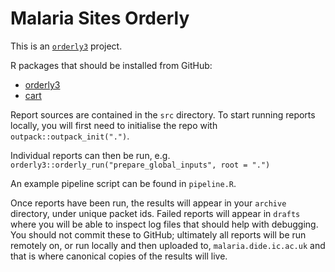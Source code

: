 # Malaria Sites Orderly
 
This is an [`orderly3`](https://github.com/mrc-ide/orderly3) project.

R packages that should be installed from GitHub:
* [orderly3](https://github.com/mrc-ide/orderly3)
* [cart](https://github.com/mrc-ide/cart)

Report sources are contained in the `src` directory. To start running reports locally, 
you will first need to initialise the repo with `outpack::outpack_init(".")`.

Individual reports can then be run, e.g. `orderly3::orderly_run("prepare_global_inputs", root = ".")`

An example pipeline script can be found in `pipeline.R`.

Once reports have been run, the results will appear in your `archive` directory, under unique packet ids. Failed reports 
will appear in `drafts` where you will be able to inspect log files that should help with debugging.
You should not commit these to GitHub; ultimately all reports will be run remotely on, or run locally and then uploaded to, `malaria.dide.ic.ac.uk` 
and that is where canonical copies of the results will live.
